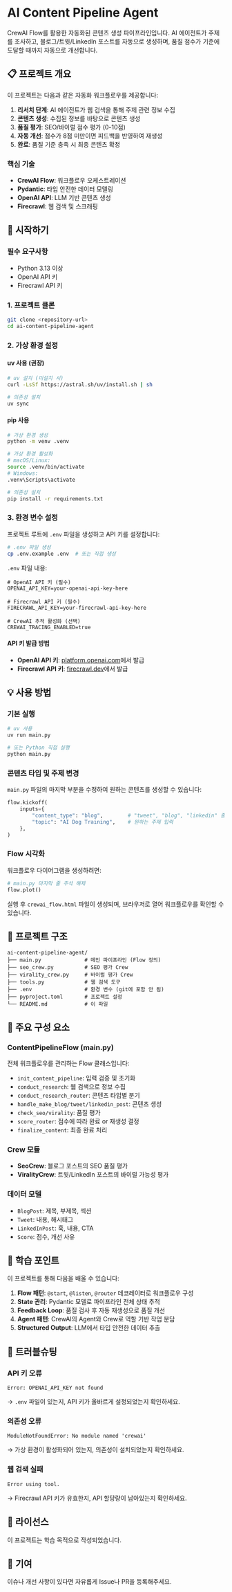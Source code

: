 # AI Content Pipeline Agent

CrewAI Flow를 활용한 자동화된 콘텐츠 생성 파이프라인입니다. AI 에이전트가 주제를 조사하고, 블로그/트윗/LinkedIn 포스트를 자동으로 생성하며, 품질 점수가 기준에 도달할 때까지 자동으로 개선합니다.

## 📋 프로젝트 개요

이 프로젝트는 다음과 같은 자동화 워크플로우를 제공합니다:

1. **리서치 단계**: AI 에이전트가 웹 검색을 통해 주제 관련 정보 수집
2. **콘텐츠 생성**: 수집된 정보를 바탕으로 콘텐츠 생성
3. **품질 평가**: SEO/바이럴 점수 평가 (0-10점)
4. **자동 개선**: 점수가 8점 미만이면 피드백을 반영하여 재생성
5. **완료**: 품질 기준 충족 시 최종 콘텐츠 확정

### 핵심 기술

- **CrewAI Flow**: 워크플로우 오케스트레이션
- **Pydantic**: 타입 안전한 데이터 모델링
- **OpenAI API**: LLM 기반 콘텐츠 생성
- **Firecrawl**: 웹 검색 및 스크래핑

## 🚀 시작하기

### 필수 요구사항

- Python 3.13 이상
- OpenAI API 키
- Firecrawl API 키

### 1. 프로젝트 클론

```bash
git clone <repository-url>
cd ai-content-pipeline-agent
```

### 2. 가상 환경 설정

#### uv 사용 (권장)

```bash
# uv 설치 (미설치 시)
curl -LsSf https://astral.sh/uv/install.sh | sh

# 의존성 설치
uv sync
```

#### pip 사용

```bash
# 가상 환경 생성
python -m venv .venv

# 가상 환경 활성화
# macOS/Linux:
source .venv/bin/activate
# Windows:
.venv\Scripts\activate

# 의존성 설치
pip install -r requirements.txt
```

### 3. 환경 변수 설정

프로젝트 루트에 `.env` 파일을 생성하고 API 키를 설정합니다:

```bash
# .env 파일 생성
cp .env.example .env  # 또는 직접 생성
```

`.env` 파일 내용:

```env
# OpenAI API 키 (필수)
OPENAI_API_KEY=your-openai-api-key-here

# Firecrawl API 키 (필수)
FIRECRAWL_API_KEY=your-firecrawl-api-key-here

# CrewAI 추적 활성화 (선택)
CREWAI_TRACING_ENABLED=true
```

#### API 키 발급 방법

- **OpenAI API 키**: [platform.openai.com](https://platform.openai.com/api-keys)에서 발급
- **Firecrawl API 키**: [firecrawl.dev](https://firecrawl.dev)에서 발급

## 💡 사용 방법

### 기본 실행

```bash
# uv 사용
uv run main.py

# 또는 Python 직접 실행
python main.py
```

### 콘텐츠 타입 및 주제 변경

`main.py` 파일의 마지막 부분을 수정하여 원하는 콘텐츠를 생성할 수 있습니다:

```python
flow.kickoff(
    inputs={
        "content_type": "blog",        # "tweet", "blog", "linkedin" 중 선택
        "topic": "AI Dog Training",    # 원하는 주제 입력
    },
)
```

### Flow 시각화

워크플로우 다이어그램을 생성하려면:

```python
# main.py 마지막 줄 주석 해제
flow.plot()
```

실행 후 `crewai_flow.html` 파일이 생성되며, 브라우저로 열어 워크플로우를 확인할 수 있습니다.

## 📁 프로젝트 구조

```
ai-content-pipeline-agent/
├── main.py              # 메인 파이프라인 (Flow 정의)
├── seo_crew.py          # SEO 평가 Crew
├── virality_crew.py     # 바이럴 평가 Crew
├── tools.py             # 웹 검색 도구
├── .env                 # 환경 변수 (git에 포함 안 됨)
├── pyproject.toml       # 프로젝트 설정
└── README.md            # 이 파일
```

## 🔧 주요 구성 요소

### ContentPipelineFlow (main.py)

전체 워크플로우를 관리하는 Flow 클래스입니다:

- `init_content_pipeline`: 입력 검증 및 초기화
- `conduct_research`: 웹 검색으로 정보 수집
- `conduct_research_router`: 콘텐츠 타입별 분기
- `handle_make_blog/tweet/linkedin_post`: 콘텐츠 생성
- `check_seo/virality`: 품질 평가
- `score_router`: 점수에 따라 완료 or 재생성 결정
- `finalize_content`: 최종 완료 처리

### Crew 모듈

- **SeoCrew**: 블로그 포스트의 SEO 품질 평가
- **ViralityCrew**: 트윗/LinkedIn 포스트의 바이럴 가능성 평가

### 데이터 모델

- `BlogPost`: 제목, 부제목, 섹션
- `Tweet`: 내용, 해시태그
- `LinkedInPost`: 훅, 내용, CTA
- `Score`: 점수, 개선 사유

## 🎯 학습 포인트

이 프로젝트를 통해 다음을 배울 수 있습니다:

1. **Flow 패턴**: `@start`, `@listen`, `@router` 데코레이터로 워크플로우 구성
2. **State 관리**: Pydantic 모델로 파이프라인 전체 상태 추적
3. **Feedback Loop**: 품질 검사 후 자동 재생성으로 품질 개선
4. **Agent 패턴**: CrewAI의 Agent와 Crew로 역할 기반 작업 분담
5. **Structured Output**: LLM에서 타입 안전한 데이터 추출

## 🐛 트러블슈팅

### API 키 오류

```
Error: OPENAI_API_KEY not found
```

→ `.env` 파일이 있는지, API 키가 올바르게 설정되었는지 확인하세요.

### 의존성 오류

```
ModuleNotFoundError: No module named 'crewai'
```

→ 가상 환경이 활성화되어 있는지, 의존성이 설치되었는지 확인하세요.

### 웹 검색 실패

```
Error using tool.
```

→ Firecrawl API 키가 유효한지, API 할당량이 남아있는지 확인하세요.

## 📝 라이선스

이 프로젝트는 학습 목적으로 작성되었습니다.

## 🤝 기여

이슈나 개선 사항이 있다면 자유롭게 Issue나 PR을 등록해주세요.
